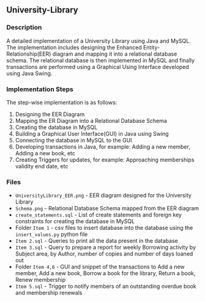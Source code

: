 ## University-Library

### Description

A detailed implementation of a University Library using Java and MySQL. The implementation includes designing the Enhanced Entity-Relationship(EER) diagram and mapping it into a relational database schema. The relational database is then implemented in MySQL and finally transactions are performed using a Graphical Using Interface developed using Java Swing.

### Implementation Steps

The step-wise implementation is as follows:
1.  Designing the EER Diagram
2.  Mapping the ER Diagram into a Relational Database Schema
3.  Creating the database in MySQL
4.  Building a Graphical User Interface(GUI) in Java using Swing
5.  Connecting the database in MySQL to the GUI
6.  Developing transactions in Java, for example: Adding a new member, Adding a new book, etc
7.  Creating Triggers for updates, for example: Approaching memberships validity end date, etc

### Files

* `UniversityLibrary_EER.png` - EER diagram designed for the University Library
* `Schema.png` - Relational Database Schema mapped from the EER diagram
* `create_statements.sql` - List of create statements and foreign key constraints for creating the database in MySQL
* Folder `Item 1` - csv files to insert database into the database using the `insert_values.py` python file
* `Item 2.sql` - Queries to print all the data present in the database
* `Item 3.sql` - Query to prepare a report for weekly Borrowing activity by Subject area, by Author, number of copies and number of days loaned out
* Folder `Item 4,6` - GUI and snippet of the transactions to Add a new member, Add a new book, Borrow a book for the library, Return a book, Renew membership
* `Item 5.sql` - Trigger to notify members of an outstanding overdue book and membership renewals
